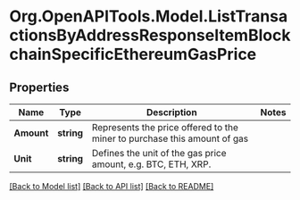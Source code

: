 # Org.OpenAPITools.Model.ListTransactionsByAddressResponseItemBlockchainSpecificEthereumGasPrice

## Properties

Name | Type | Description | Notes
------------ | ------------- | ------------- | -------------
**Amount** | **string** | Represents the price offered to the miner to purchase this amount of gas | 
**Unit** | **string** | Defines the unit of the gas price amount, e.g. BTC, ETH, XRP. | 

[[Back to Model list]](../README.md#documentation-for-models) [[Back to API list]](../README.md#documentation-for-api-endpoints) [[Back to README]](../README.md)

